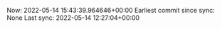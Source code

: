 Now: 2022-05-14 15:43:39.964646+00:00 Earliest commit since sync: None Last sync: 2022-05-14 12:27:04+00:00
